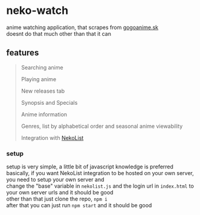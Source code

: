 # neko-watch

anime watching application, that scrapes from [gogoanime.sk](https://gogoanime.sk) <br>
doesnt do that much other than that it can

## features

> Searching anime
>
> Playing anime
>
> New releases tab
>
> Synopsis and Specials
>
> Anime information
>
> Genres, list by alphabetical order and seasonal anime viewability
>
> Integration with [NekoList](https://github.com/koneko/nekotracker)
### setup

setup is very simple, a little bit of javascript knowledge is preferred  
basically, if you want NekoList integration to be hosted on your own server, you need to setup your own server and  
change the "base" variable in `nekolist.js` and the login url in `index.html` to your own server urls and it should be good  
other than that just clone the repo, `npm i`  
after that you can just run `npm start` and it should be good